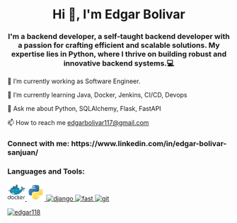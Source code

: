 <h1 align="center">Hi 👋, I'm Edgar Bolivar</h1>
<h3 align="center">I'm a backend developer, a self-taught backend developer with a passion for crafting efficient and scalable solutions. My expertise lies in Python, where I thrive on building robust and innovative backend systems.💻 </h3>

🔭 I’m currently working as Software Engineer.

🌱 I’m currently learning Java, Docker, Jenkins, CI/CD, Devops

💬 Ask me about Python, SQLAlchemy, Flask, FastAPI

📫 How to reach me edgarbolivar117@gmail.com

<h3 align="left">Connect with me: https://www.linkedin.com/in/edgar-bolivar-sanjuan/ </h3>
<p align="left">
</p>

<h3 align="left">Languages and Tools:</h3>
<p align="left">
  <a href="https://www.docker.com/" target="_blank" rel="noreferrer"> <img src="https://raw.githubusercontent.com/devicons/devicon/master/icons/docker/docker-original-wordmark.svg" alt="docker" width="40" height="40"/>
  <a href="https://www.python.org/" target="_blank" rel="noreferrer"> <img src="https://raw.githubusercontent.com/devicons/devicon/master/icons/python/python-original.svg" alt="python" width="40" height="40"/> </a>
  <a href="https://www.djangoproject.com/" target="_blank" rel="noreferrer"> <img src="https://cdn.worldvectorlogo.com/logos/django.svg" alt="django" width="40" height="40"/>
  <a href="https://fastapi.tiangolo.com" target="_blank" rel="noreferrer"> <img src="https://cdn.worldvectorlogo.com/logos/fastapi-1.svg" alt="fast" width="40" height="40"/>
  <a href="https://git-scm.com" target="_blank" rel="noreferrer"> <img src="https://upload.wikimedia.org/wikipedia/commons/3/3f/Git_icon.svg" alt="git" width="40" height="40"/>
</p>

<p>
  <img src="https://github-readme-stats.vercel.app/api/top-langs?username=edgar118" alt="edgar118"/>
</p>
